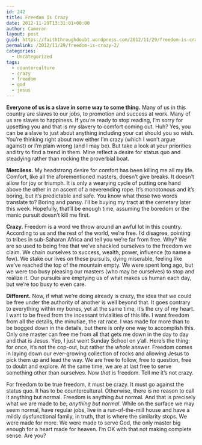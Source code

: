 ```yaml
---
id: 242
title: Freedom Is Crazy
date: 2012-11-29T13:31:01+00:00
author: Cameron
layout: post
guid: https://faiththroughdoubt.wordpress.com/2012/11/29/freedom-is-crazy/
permalink: /2012/11/29/freedom-is-crazy-2/
categories:
  - Uncategorized
tags:
  - counterculture
  - crazy
  - freedom
  - god
  - jesus
---
```

**Everyone of us is a slave in some way to some thing.** Many of us in this country are slaves to our jobs, to promotion and success at work. Many of us are slaves to happiness. If you’re ready to stop reading, I’m sorry for upsetting you and that is my slavery to comfort coming out. Huh? Yes, you can be a slave to just about anything including your cat should you so wish. You’re thinking right about now either I’m crazy (which I won’t argue against) or I’m plain wrong (and I may be). But take a look at your priorities and try to find a trend in them. Mine reflect a desire for status quo and steadying rather than rocking the proverbial boat.

**Merciless.** My headstrong desire for comfort has been killing me all my life. Comfort, like all the aforementioned masters, doesn’t give breaks. It doesn’t allow for joy or triumph. It is only a wearying cycle of putting one hand above the other in an ascent of a neverending rope. It’s monotonous and it’s boring, but it’s predictable and safe. You know what those two words translate to? Boring and pansy. I’ll be buying my tract at the cemetary later this week. Hopefully, that’ll be enough time, assuming the boredom or the manic pursuit doesn’t kill me first.

**Crazy.** Freedom is a word we throw around an awful lot in this country. According to us and the rest of the world, we’re free. I’d disagree, pointing to tribes in sub-Saharan Africa and tell you we’re far from free. Why? We are so used to being free that we’ve shackled ourselves to the freedom we claim. We chain ourselves to success, wealth, power, influence (to name a few). We stake our lives on these pursuits, dying miserable, feeling like we’ve reached the top of the mountain empty. We were spent long ago, but we were too busy pleasing our masters (who may be ourselves) to stop and realize it. Our pursuits are emptying us of what makes us human each day, but we’re too busy to even care.

**Different.** Now, if what we’re doing already is crazy, the idea that we could be free under the authority of another is well beyond that. It goes contrary to everything within my bones, yet at the same time, it’s the cry of my heart. I want to be freed from the incessant trivialities of this life. I want freedom from all the details, the minutiae, the rat race. I was made for more than to be bogged down in the details, but there is only one way to accomplish this. Only one master can free me from all that gets me down in the day to day and that is Jesus. Yep, I just went Sunday School on y’all. Here’s the thing: for once, it’s not the cop-out, but rather the _whole_ answer. Freedom comes in laying down our ever-growing collection of rocks and allowing Jesus to pick them up and lead the way. We are free to follow, free to question, free to doubt and explore. At the same time, we are at last free to serve something other than ourselves. Now _that_ is freedom. Tell me it’s not crazy.

For freedom to be true freedom, it must be crazy. It must go against the status quo. It has to be countercultural. Otherwise, there is no reason to call it anything but normal. Freedom is anything _but_ normal. And that is precisely what we are made to be; _anything but normal_. While on the surface we may seem normal, have regular jobs, live in a run-of-the-mill house and have a mildly dysfunctional family, in truth, that is where the similarity stops. We were made for more. We were made to serve God, the only master big enough for a heart made for heaven. I’m OK with that not making complete sense. Are you?